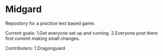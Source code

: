 # Midgard
Repository for a practice text based game.

Current goals:
	1.Get everyone set up and running.
	2.Everyone post there first commit making small changes.

Contributers:
	1.Dragonguard
